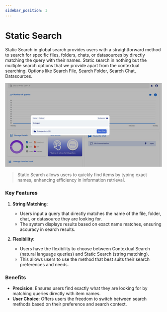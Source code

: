 ```yaml
---
sidebar_position: 3
---
```


# Static Search

Static Search in global search provides users with a straightforward method to search for specific files, folders, chats, or datasources by directly matching the query with their names. Static search in nothing but the multiple search options that we provide apart from the contextual searching. Options like Search File, Search Folder, Search Chat, Datasources.

![Static Search](../../static/img/co-pilot/global_static_search.jpg)

> Static Search allows users to quickly find items by typing exact names, enhancing efficiency in information retrieval.

### Key Features

1. **String Matching**:

   - Users input a query that directly matches the name of the file, folder, chat, or datasource they are looking for.
   - The system displays results based on exact name matches, ensuring accuracy in search results.

2. **Flexibility**:
   - Users have the flexibility to choose between Contextual Search (natural language queries) and Static Search (string matching).
   - This allows users to use the method that best suits their search preferences and needs.

### Benefits

- **Precision**: Ensures users find exactly what they are looking for by matching queries directly with item names.
- **User Choice**: Offers users the freedom to switch between search methods based on their preference and search context.

